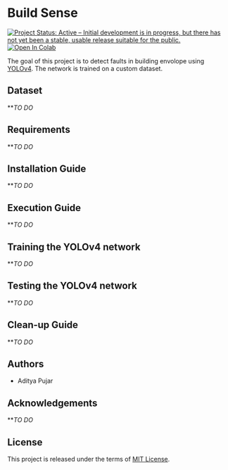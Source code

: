 # Build Sense

[![Project Status: Active – Initial development is in progress, but there has not yet been a stable, usable release suitable for the public.](https://www.repostatus.org/badges/latest/wip.svg)](https://www.repostatus.org/#wip) [![Open In Colab](https://colab.research.google.com/assets/colab-badge.svg)](https://colab.research.google.com/github/adityapujar1/build-sense/blob/master/colab/build_sense.ipynb)

The goal of this project is to detect faults in building envolope using [YOLOv4](https://github.com/AlexeyAB/darknet). The network is trained on a custom dataset.

## Dataset
***TO DO*

## Requirements
***TO DO*

## Installation Guide
***TO DO*

## Execution Guide
***TO DO*

## Training the YOLOv4 network
***TO DO*

## Testing the YOLOv4 network
***TO DO*

## Clean-up Guide
***TO DO*

## Authors
* Aditya Pujar

## Acknowledgements
***TO DO*

## License
This project is released under the terms of [MIT License](LICENSE).